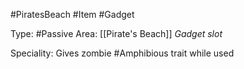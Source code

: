 #PiratesBeach #Item #Gadget

Type: #Passive
Area: [[Pirate's Beach]]
*Gadget slot*

Speciality: Gives zombie #Amphibious trait while used